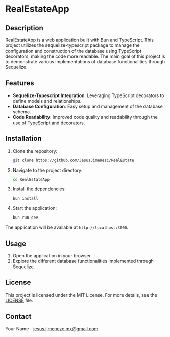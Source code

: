 # RealEstateApp

## Description

RealEstateApp is a web application built with Bun and TypeScript. This project utilizes the sequelize-typescript package to manage the configuration and construction of the database using TypeScript decorators, making the code more readable. The main goal of this project is to demonstrate various implementations of database functionalities through Sequelize.

## Features

- **Sequelize-Typescript Integration**: Leveraging TypeScript decorators to define models and relationships.
- **Database Configuration**: Easy setup and management of the database schema.
- **Code Readability**: Improved code quality and readability through the use of TypeScript and decorators.

## Installation

1. Clone the repository:
    ```bash
    git clone https://github.com/JesusJimenezC/RealEstate
    ```

2. Navigate to the project directory:
    ```bash
    cd RealEstateApp
    ```

3. Install the dependencies:
    ```bash
    bun install
    ```

4. Start the application:
    ```bash
    bun run dev
    ```

The application will be available at `http://localhost:3000`.

## Usage

1. Open the application in your browser.
2. Explore the different database functionalities implemented through Sequelize.

## License

This project is licensed under the MIT License. For more details, see the [LICENSE](LICENSE) file.

## Contact

Your Name - [jesus.jimenezc.mx@gmail.com](mailto:jesus.jimenezc.mx@gmail.com)
